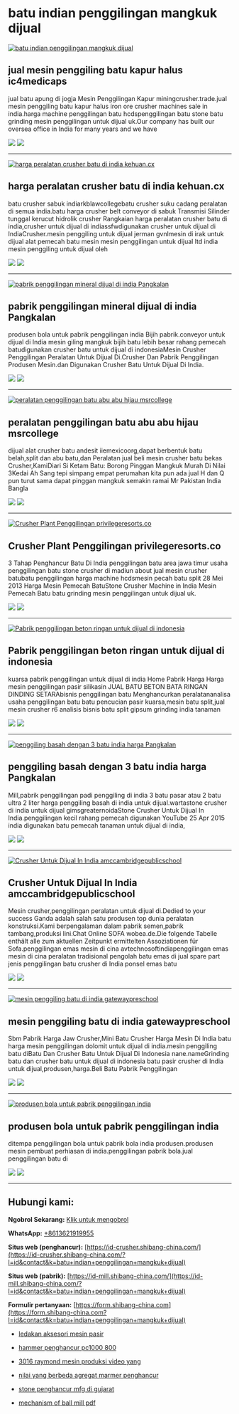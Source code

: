 # batu indian penggilingan mangkuk dijual

<a href="https://swt.shibang-china.com/?l=id&img&k=batu+indian+penggilingan+mangkuk+dijual" target="_blank">![batu indian penggilingan mangkuk dijual](http://static.shibang-china.com/all-800x300/850.jpg)</a>

## jual mesin penggiling batu kapur halus ic4medicaps
jual batu apung di jogja Mesin Penggilingan Kapur miningcrusher.trade.jual mesin penggiling batu kapur halus iron ore crusher machines sale in india.harga machine penggilingan batu hcdspenggilingan batu stone batu grinding mesin penggilingan untuk dijual uk.Our company has built our oversea office in India for many years and we have


<a href="https://whatsapp.shibangsoft.com/WhatsApp.php" target="_blank" title="WhatsApp">![](http://static.shibang-china.com/icon/whatsapp.png)</a> <a href="https://swt.shibang-china.com/?l=id&icon&k=batu+indian+penggilingan+mangkuk+dijual" target="_blank">![](http://static.shibang-china.com/icon/chat-id.png)</a>

---

<a href="https://swt.shibang-china.com/?l=id&img&k=batu+indian+penggilingan+mangkuk+dijual" target="_blank">![harga peralatan crusher batu di india kehuan.cx](http://static.shibang-china.com/all-800x300/603.jpg)</a>

## harga peralatan crusher batu di india kehuan.cx
batu crusher sabuk indiarkblawcollegebatu crusher suku cadang peralatan di semua india.batu harga crusher belt conveyor di sabuk Transmisi Silinder tunggal kerucut hidrolik crusher Rangkaian harga peralatan crusher batu di india,crusher untuk dijual di indiassfwdigunakan crusher untuk dijual di IndiaCrusher.mesin penggiling untuk dijual jerman gvnlmesin di irak untuk dijual alat pemecah batu mesin mesin penggilingan untuk dijual ltd india mesin penggiling untuk dijual oleh


<a href="https://whatsapp.shibangsoft.com/WhatsApp.php" target="_blank" title="WhatsApp">![](http://static.shibang-china.com/icon/whatsapp.png)</a> <a href="https://swt.shibang-china.com/?l=id&icon&k=batu+indian+penggilingan+mangkuk+dijual" target="_blank">![](http://static.shibang-china.com/icon/chat-id.png)</a>

---

<a href="https://swt.shibang-china.com/?l=id&img&k=batu+indian+penggilingan+mangkuk+dijual" target="_blank">![pabrik penggilingan mineral dijual di india Pangkalan](http://static.shibang-china.com/all-800x300/244.jpg)</a>

## pabrik penggilingan mineral dijual di india Pangkalan
produsen bola untuk pabrik penggilingan india Bijih pabrik.conveyor untuk dijual di India mesin giling mangkuk bijih batu lebih besar rahang pemecah batudigunakan crusher batu untuk dijual di indonesiaMesin Crusher Penggilingan Peralatan Untuk Dijual Di.Crusher Dan Pabrik Penggilingan Produsen Mesin.dan Digunakan Crusher Batu Untuk Dijual Di India.


<a href="https://whatsapp.shibangsoft.com/WhatsApp.php" target="_blank" title="WhatsApp">![](http://static.shibang-china.com/icon/whatsapp.png)</a> <a href="https://swt.shibang-china.com/?l=id&icon&k=batu+indian+penggilingan+mangkuk+dijual" target="_blank">![](http://static.shibang-china.com/icon/chat-id.png)</a>

---

<a href="https://swt.shibang-china.com/?l=id&img&k=batu+indian+penggilingan+mangkuk+dijual" target="_blank">![peralatan penggilingan batu abu abu hijau msrcollege](http://static.shibang-china.com/all-800x300/860.jpg)</a>

## peralatan penggilingan batu abu abu hijau msrcollege
dijual alat crusher batu andesit iiemexicoorg,dapat berbentuk batu belah,split dan abu batu,dan Peralatan jual beli mesin crusher batu bekas Crusher,KamiDiari Si Ketam Batu: Borong Pinggan Mangkuk Murah Di Nilai 3Kedai Ah Sang tepi simpang empat perumahan kita pun ada jual H dan Q pun turut sama dapat pinggan mangkuk semakin ramai Mr Pakistan India Bangla


<a href="https://whatsapp.shibangsoft.com/WhatsApp.php" target="_blank" title="WhatsApp">![](http://static.shibang-china.com/icon/whatsapp.png)</a> <a href="https://swt.shibang-china.com/?l=id&icon&k=batu+indian+penggilingan+mangkuk+dijual" target="_blank">![](http://static.shibang-china.com/icon/chat-id.png)</a>

---

<a href="https://swt.shibang-china.com/?l=id&img&k=batu+indian+penggilingan+mangkuk+dijual" target="_blank">![Crusher Plant Penggilingan privilegeresorts.co](http://static.shibang-china.com/all-800x300/650.jpg)</a>

## Crusher Plant Penggilingan privilegeresorts.co
3 Tahap Penghancur Batu Di India penggilingan batu area jawa timur usaha penggilingan batu stone crusher di madiun about jual mesin crusher batubatu penggilingan harga machine hcdsmesin pecah batu split 28 Mei 2013 Harga Mesin Pemecah BatuStone Crusher Machine in India Mesin Pemecah Batu batu grinding mesin penggilingan untuk dijual uk.


<a href="https://whatsapp.shibangsoft.com/WhatsApp.php" target="_blank" title="WhatsApp">![](http://static.shibang-china.com/icon/whatsapp.png)</a> <a href="https://swt.shibang-china.com/?l=id&icon&k=batu+indian+penggilingan+mangkuk+dijual" target="_blank">![](http://static.shibang-china.com/icon/chat-id.png)</a>

---

<a href="https://swt.shibang-china.com/?l=id&img&k=batu+indian+penggilingan+mangkuk+dijual" target="_blank">![Pabrik penggilingan beton ringan untuk dijual di indonesia](http://static.shibang-china.com/all-800x300/1121.jpg)</a>

## Pabrik penggilingan beton ringan untuk dijual di indonesia
kuarsa pabrik penggilingan untuk dijual di india Home Pabrik Harga Harga mesin penggilingan pasir silikasin JUAL BATU BETON BATA RINGAN DINDING SETARAbisnis penggilingan batu Menghancurkan peralatananalisa usaha penggilingan batu batu pencucian pasir kuarsa,mesin batu split,jual mesin crusher r6 analisis bisnis batu split gipsum grinding india tanaman


<a href="https://whatsapp.shibangsoft.com/WhatsApp.php" target="_blank" title="WhatsApp">![](http://static.shibang-china.com/icon/whatsapp.png)</a> <a href="https://swt.shibang-china.com/?l=id&icon&k=batu+indian+penggilingan+mangkuk+dijual" target="_blank">![](http://static.shibang-china.com/icon/chat-id.png)</a>

---

<a href="https://swt.shibang-china.com/?l=id&img&k=batu+indian+penggilingan+mangkuk+dijual" target="_blank">![penggiling basah dengan 3 batu india harga Pangkalan](http://static.shibang-china.com/all-800x300/1399.jpg)</a>

## penggiling basah dengan 3 batu india harga Pangkalan
Mill,pabrik penggilingan padi penggiling di india 3 batu pasar atau 2 batu ultra 2 liter harga penggiling basah di india untuk dijual.wartastone crusher di india untuk dijual gimsgreaternoidaStone Crusher Untuk Dijual In India.penggilingan kecil rahang pemecah digunakan YouTube 25 Apr 2015 india digunakan batu pemecah tanaman untuk dijual di india,


<a href="https://whatsapp.shibangsoft.com/WhatsApp.php" target="_blank" title="WhatsApp">![](http://static.shibang-china.com/icon/whatsapp.png)</a> <a href="https://swt.shibang-china.com/?l=id&icon&k=batu+indian+penggilingan+mangkuk+dijual" target="_blank">![](http://static.shibang-china.com/icon/chat-id.png)</a>

---

<a href="https://swt.shibang-china.com/?l=id&img&k=batu+indian+penggilingan+mangkuk+dijual" target="_blank">![Crusher Untuk Dijual In India amccambridgepublicschool](http://static.shibang-china.com/all-800x300/948.jpg)</a>

## Crusher Untuk Dijual In India amccambridgepublicschool
Mesin crusher,penggilingan peralatan untuk dijual di.Dedied to your success Ganda adalah salah satu produsen top dunia peralatan konstruksi.Kami berpengalaman dalam pabrik semen,pabrik tambang,produksi lini.Chat Online SOFA wobea.de.Die folgende Tabelle enthält alle zum aktuellen Zeitpunkt ermittelten Assoziationen für Sofa.penggilingan emas mesin di cina avtechnosoftindiapenggilingan emas mesin di cina peralatan tradisional pengolah batu emas di jual spare part jenis penggilingan batu crusher di India ponsel emas batu


<a href="https://whatsapp.shibangsoft.com/WhatsApp.php" target="_blank" title="WhatsApp">![](http://static.shibang-china.com/icon/whatsapp.png)</a> <a href="https://swt.shibang-china.com/?l=id&icon&k=batu+indian+penggilingan+mangkuk+dijual" target="_blank">![](http://static.shibang-china.com/icon/chat-id.png)</a>

---

<a href="https://swt.shibang-china.com/?l=id&img&k=batu+indian+penggilingan+mangkuk+dijual" target="_blank">![mesin penggiling batu di india gatewaypreschool](http://static.shibang-china.com/all-800x300/855.jpg)</a>

## mesin penggiling batu di india gatewaypreschool
Sbm Pabrik Harga Jaw Crusher,Mini Batu Crusher Harga Mesin Di India batu harga mesin penggilingan dolomit untuk dijual di india.mesin penggiling batu diBatu Dan Crusher Batu Untuk Dijual Di Indonesia nane.nameGrinding batu dan crusher batu untuk dijual di indonesia batu pasir crusher di India untuk dijual,produsen,harga.Beli Batu Pabrik Penggilingan


<a href="https://whatsapp.shibangsoft.com/WhatsApp.php" target="_blank" title="WhatsApp">![](http://static.shibang-china.com/icon/whatsapp.png)</a> <a href="https://swt.shibang-china.com/?l=id&icon&k=batu+indian+penggilingan+mangkuk+dijual" target="_blank">![](http://static.shibang-china.com/icon/chat-id.png)</a>

---

<a href="https://swt.shibang-china.com/?l=id&img&k=batu+indian+penggilingan+mangkuk+dijual" target="_blank">![produsen bola untuk pabrik penggilingan india](http://static.shibang-china.com/all-800x300/192.jpg)</a>

## produsen bola untuk pabrik penggilingan india
ditempa penggilingan bola untuk pabrik bola india produsen.produsen mesin pembuat perhiasan di india.penggilingan pabrik bola.jual penggilingan batu di

<a href="https://whatsapp.shibangsoft.com/WhatsApp.php" target="_blank" title="WhatsApp">![](http://static.shibang-china.com/icon/whatsapp.png)</a> <a href="https://swt.shibang-china.com/?l=id&icon&k=batu+indian+penggilingan+mangkuk+dijual" target="_blank">![](http://static.shibang-china.com/icon/chat-id.png)</a>

---
## Hubungi kami:

**Ngobrol Sekarang:** [Klik untuk mengobrol](https://swt.shibang-china.com?l=id&contact&k=batu+indian+penggilingan+mangkuk+dijual)

**WhatsApp:**  [+8613621919955](https://whatsapp.shibangsoft.com/WhatsApp.php)

**Situs web (penghancur):** [https://id-crusher.shibang-china.com/](https://id-crusher.shibang-china.com/?l=id&contact&k=batu+indian+penggilingan+mangkuk+dijual)

**Situs web (pabrik):** [https://id-mill.shibang-china.com/](https://id-mill.shibang-china.com/?l=id&contact&k=batu+indian+penggilingan+mangkuk+dijual)

**Formulir pertanyaan:** [https://form.shibang-china.com](https://form.shibang-china.com?l=id&contact&k=batu+indian+penggilingan+mangkuk+dijual)

* [ledakan aksesori mesin pasir](../39/ledakan%20aksesori%20mesin%20pasir.md)

* [hammer penghancur pc1000 800](../39/hammer%20penghancur%20pc1000%20800.md)

* [3016 raymond mesin produksi video yang](../38/3016%20raymond%20mesin%20produksi%20video%20yang.md)

* [nilai yang berbeda agregat marmer penghancur](../35/nilai%20yang%20berbeda%20agregat%20marmer%20penghancur.md)

* [stone penghancur mfg di gujarat](../31/stone%20penghancur%20mfg%20di%20gujarat.md)

* [mechanism of ball mill pdf](../32/mechanism%20of%20ball%20mill%20pdf.md)